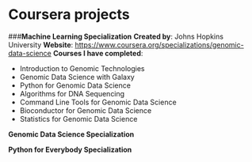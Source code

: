 # Coursera projects

###**Machine Learning Specialization**
**Created by**:   Johns Hopkins University
**Website**: https://www.coursera.org/specializations/genomic-data-science
**Courses I have completed**: 
* Introduction to Genomic Technologies
* Genomic Data Science with Galaxy
* Python for Genomic Data Science
* Algorithms for DNA Sequencing
* Command Line Tools for Genomic Data Science
* Bioconductor for Genomic Data Science
* Statistics for Genomic Data Science

**Genomic Data Science Specialization**

**Python for Everybody Specialization**
